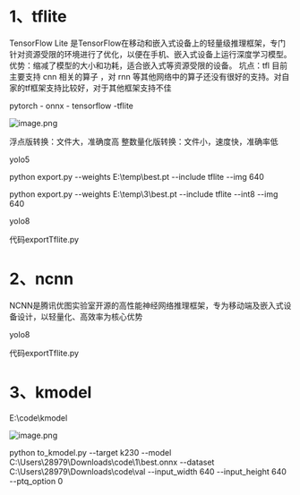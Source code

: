 # 1、tflite

TensorFlow Lite 是TensorFlow在移动和嵌入式设备上的轻量级推理框架，专门针对资源受限的环境进行了优化，以便在手机、嵌入式设备上运行深度学习模型。
优势：缩减了模型的大小和功耗，适合嵌入式等资源受限的设备。
坑点：tfl 目前主要支持 cnn 相关的算子 ，对 rnn 等其他网络中的算子还没有很好的支持。对自家的tf框架支持比较好，对于其他框架支持不佳


pytorch - onnx - tensorflow -tflite


![image.png](https://yancey-note-img.oss-cn-beijing.aliyuncs.com/20250327220037.png)

浮点版转换：文件大，准确度高
整数量化版转换：文件小，速度快，准确率低

yolo5

python export.py --weights E:\temp\best.pt --include tflite --img 640

python export.py --weights E:\temp\3\best.pt --include tflite --int8 --img 640

yolo8 

代码exportTflite.py


# 2、ncnn

NCNN是腾讯优图实验室开源的高性能神经网络推理框架，专为移动端及嵌入式设备设计，以轻量化、高效率为核心优势


yolo8 

代码exportTflite.py

# 3、kmodel

E:\code\kmodel

![image.png](https://yancey-note-img.oss-cn-beijing.aliyuncs.com/20250605235120.png)

python to_kmodel.py --target k230 --model C:\Users\28979\Downloads\code\1\best.onnx --dataset C:\Users\28979\Downloads\code\val --input_width 640 --input_height 640 --ptq_option 0